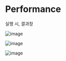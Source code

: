 # Performance

실행 시, 결과창

![image](https://github.com/7SH7/Performance/assets/97334714/5997289c-edd7-412b-aa8d-547ef1cdac83)

![image](https://github.com/7SH7/Performance/assets/97334714/16ad2559-4215-49ce-8b58-6d606f8146b5)

![image](https://github.com/7SH7/Performance/assets/97334714/be55af1e-084d-4591-8937-a2514bfaabee)
